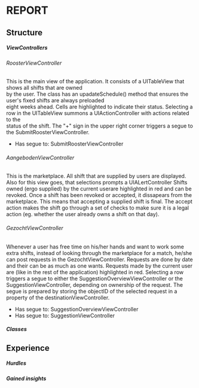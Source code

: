 # REPORT

## Structure

##### ViewControllers

###### RoosterViewController
This is the main view of the application. It consists of a UITableView that shows all shifts that are owned  
by the user. The class has an upadateSchedule() method that ensures the user's fixed shifts are always preloaded  
eight weeks ahead. Cells are highlighted to indicate their status. Selecting a row in the UITableView summons a UIActionController with actions related to the  
status of the shift. The "+" sign in the upper right corner triggers a segue to the SubmitRoosterViewController. 
   - Has segue to: SubmitRoosterViewController

###### AangebodenViewController
This is the marketplace. All shift that are supplied by users are displayed. Also for this view goes, that selections prompts
a UIALertController Shifts owned (ergo supplied) by the current userare highlighted in red and can be revoked. Once a shift
has been revoked or accepted, it dissapears from the marketplace. This means that accepting a supplied shift is final. The
accept action makes the shift go through a set of checks to make sure it is a legal action (eg. whether the user already owns
a shift on that day).

###### GezochtViewController
Whenever a user has free time on his/her hands and want to work some extra shifts, instead of looking through the marketplace for a match, he/she can post requests in the GezochtViewController. Requests are done by date and their can be as much as one wants. Requests made by the current user are (like in the rest of the application) highlighted in red. Selecting a row triggers a segue to either the SuggestionOverviewViewController or the SuggestionViewController, depending on ownership of the request. The segue is prepared by storing the objectID of the selected request in a property of the destinationViewController.
   - Has segue to: SuggestionOverviewViewController
   - Has segue to: SuggestionViewController



##### Classes






## Experience

##### Hurdles
##### Gained insights
